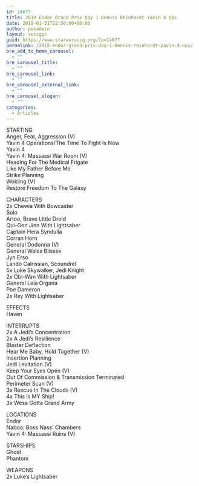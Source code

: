 ```yaml
---
id: 14677
title: 2019 Endor Grand Prix Day 1 Dennis Reinhardt Yavin 4 Ops
date: 2019-01-31T22:58:00+00:00
author: pwsadmin
layout: swccgpc
guid: https://www.starwarsccg.org/?p=14677
permalink: /2019-endor-grand-prix-day-1-dennis-reinhardt-yavin-4-ops/
bre_add_to_home_carousel:
  - ""
bre_carousel_title:
  - ""
bre_carousel_link:
  - ""
bre_carousel_external_link:
  - ""
bre_carousel_slogan:
  - ""
categories:
  - Articles
---
```

STARTING  
Anger, Fear, Aggression (V)  
Yavin 4 Operations/The Time To Fight Is Now  
Yavin 4  
Yavin 4: Massassi War Room (V)  
Heading For The Medical Frigate  
Like My Father Before Me  
Strike Planning  
Wokling (V)  
Restore Freedom To The Galaxy

CHARACTERS  
2x Chewie With Bowcaster  
Solo  
Artoo, Brave Little Droid  
Qui-Gon Jinn With Lightsaber  
Captain Hera Syndulla  
Corran Horn  
General Dodonna (V)  
General Walex Blissex  
Jyn Erso  
Lando Calrissian, Scoundrel  
5x Luke Skywalker, Jedi Knight  
2x Obi-Wan With Lightsaber  
General Leia Organa  
Poe Dameron  
2x Rey With Lightsaber

EFFECTS  
Haven

INTERRUPTS  
2x A Jedi&#8217;s Concentration  
2x A Jedi&#8217;s Resilience  
Blaster Deflection  
Hear Me Baby, Hold Together (V)  
Insertion Planning  
Jedi Levitation (V)  
Keep Your Eyes Open (V)  
Out Of Commission & Transmission Terminated  
Perimeter Scan (V)  
3x Rescue In The Clouds (V)  
4x This is MY Ship!  
3x Wesa Gotta Grand Army

LOCATIONS  
Endor  
Naboo: Boss Nass&#8217; Chambers  
Yavin 4: Massassi Ruins (V)

STARSHIPS  
Ghost  
Phantom

WEAPONS  
2x Luke&#8217;s Lightsaber